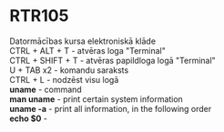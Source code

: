 # RTR105
Datormācības kursa elektroniskā klāde  
CTRL + ALT + T - atvēras loga "Terminal"  
CTRL + SHIFT + T - atvēras papildloga logā "Terminal"  
U + TAB x2 - komandu saraksts  
CTRL + L - nodzēst visu logā  
**uname** - command  
**man uname** - print certain system information  
**uname -a** - print all information, in the following order  
**echo $0** -   
